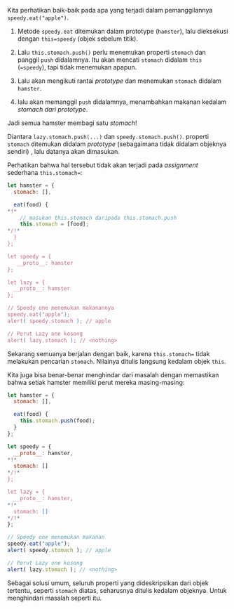 Kita perhatikan baik-baik pada apa yang terjadi dalam pemanggilannya `speedy.eat("apple")`.

1. Metode `speedy.eat` ditemukan dalam prototype (`hamster`), lalu dieksekusi dengan `this=speedy` (objek sebelum titik).

2. Lalu `this.stomach.push()` perlu menemukan properti `stomach` dan panggil `push` didalamnya. Itu akan mencati `stomach` didalam `this` (`=speedy`), tapi tidak menemukan apapun.

3. Lalu akan mengikuti rantai *prototype* dan menemukan `stomach` didalam `hamster`.

4. lalu akan memanggil `push` didalamnya, menambahkan makanan kedalam *stomach dari prototype*.

Jadi semua hamster membagi satu *stomach*!

Diantara `lazy.stomach.push(...)` dan `speedy.stomach.push()`. properti `stomach` ditemukan didalam *prototype* (sebagaimana tidak didalam objeknya sendiri) , lalu datanya akan dimasukan.

Perhatikan bahwa hal tersebut tidak akan terjadi pada *assignment* sederhana `this.stomach=`:

```js run
let hamster = {
  stomach: [],

  eat(food) {
*!*
    // masukan this.stomach daripada this.stomach.push
    this.stomach = [food];
*/!*
  }
};

let speedy = {
   __proto__: hamster
};

let lazy = {
  __proto__: hamster
};

// Speedy one menemukan makanannya
speedy.eat("apple");
alert( speedy.stomach ); // apple

// Perut Lazy one kosong
alert( lazy.stomach ); // <nothing>
```

Sekarang semuanya berjalan dengan baik, karena `this.stomach=` tidak melakukan pencarian `stomach`. Nilainya ditulis langsung kedalam objek `this`.

Kita juga bisa benar-benar menghindar dari masalah dengan memastikan bahwa setiak hamster memiliki perut mereka masing-masing:

```js run
let hamster = {
  stomach: [],

  eat(food) {
    this.stomach.push(food);
  }
};

let speedy = {
  __proto__: hamster,
*!*
  stomach: []
*/!*
};

let lazy = {
  __proto__: hamster,
*!*
  stomach: []
*/!*
};

// Speedy one menemukan makanan
speedy.eat("apple");
alert( speedy.stomach ); // apple

// Perut Lazy one kosong
alert( lazy.stomach ); // <nothing>
```

Sebagai solusi umum, seluruh properti yang dideskripsikan dari objek tertentu, seperti `stomach` diatas, seharusnya ditulis kedalam objeknya. Untuk menghindari masalah seperti itu.
